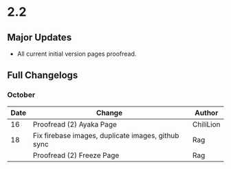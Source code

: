 # 2.2

## Major Updates

* All current initial version pages proofread.

## Full Changelogs

### October

| Date | Change                                             | Author    |
| ---- | -------------------------------------------------- | --------- |
| 16   | Proofread (2) Ayaka Page                           | ChiliLion |
| 18   | Fix firebase images, duplicate images, github sync | Rag       |
|      | Proofread (2) Freeze Page                          | Rag       |

